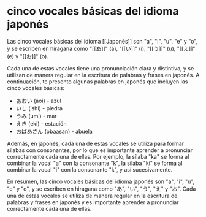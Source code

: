 # cinco vocales básicas del idioma japonés

Las cinco vocales básicas del idioma [[Japonés]] son "a", "i", "u", "e" y "o", y se escriben en hiragana como "[[あ]]" (a), "[[い]]" (i), "[[う]]" (u), "[[え]]" (e) y "[[お]]" (o).

Cada una de estas vocales tiene una pronunciación clara y distintiva, y se utilizan de manera regular en la escritura de palabras y frases en japonés. A continuación, te presento algunas palabras en japonés que incluyen las cinco vocales básicas:

-   あおい (aoi) - azul
-   いし (ishi) - piedra
-   うみ (umi) - mar
-   えき (eki) - estación
-   おばあさん (obaasan) - abuela

Además, en japonés, cada una de estas vocales se utiliza para formar sílabas con consonantes, por lo que es importante aprender a pronunciar correctamente cada una de ellas. Por ejemplo, la sílaba "ka" se forma al combinar la vocal "a" con la consonante "k", la sílaba "ki" se forma al combinar la vocal "i" con la consonante "k", y así sucesivamente.

En resumen, las cinco vocales básicas del idioma japonés son "a", "i", "u", "e" y "o", y se escriben en hiragana como "あ", "い", "う", "え" y "お". Cada una de estas vocales se utiliza de manera regular en la escritura de palabras y frases en japonés y es importante aprender a pronunciar correctamente cada una de ellas.